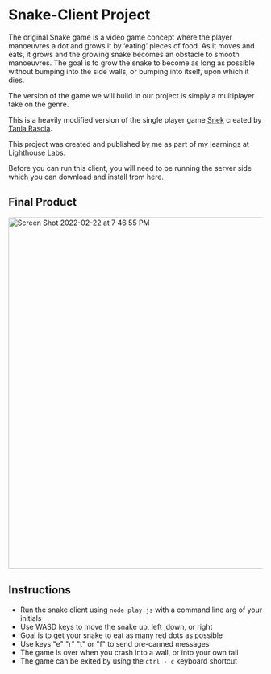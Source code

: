 # Snake-Client Project

The original Snake game is a video game concept where the player manoeuvres a dot and grows it by ‘eating’ pieces of food. As it moves and eats, it grows and the growing snake becomes an obstacle to smooth manoeuvres. The goal is to grow the snake to become as long as possible without bumping into the side walls, or bumping into itself, upon which it dies.

The version of the game we will build in our project is simply a multiplayer take on the genre.

This is a heavily modified version of the single player game [Snek](https://github.com/taniarascia/snek) created by [Tania Rascia](https://github.com/taniarascia).

This project was created and published by me as part of my learnings at Lighthouse Labs.

Before you can run this client, you will need to be running the server side which you can download and install from here. 

## Final Product
<img width="698" alt="Screen Shot 2022-02-22 at 7 46 55 PM" src="https://user-images.githubusercontent.com/93479462/155239110-d2eff393-b77c-42fe-95d7-dc179d2fcd6b.png">

## Instructions
- Run the snake client using  `node play.js` with a command line arg of your initials 
- Use WASD keys to move the snake up, left ,down, or right
- Goal is to get your snake to eat as many red dots as possible
- Use keys "e" "r" "t" or "f" to send pre-canned messages
- The game is over when you crash into a wall, or into your own tail
- The game can be exited by using the `ctrl - c` keyboard shortcut

